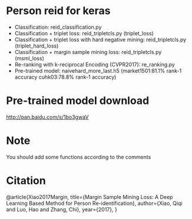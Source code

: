 #  Person reid for keras

- Classification: reid_classification.py
- Classification + triplet loss: reid_tripletcls.py (triplet_loss)
- Classification + triplet loss with hard negative mining: reid_tripletcls.py (triplet_hard_loss)
- Classification + margin sample mining loss: reid_tripletcls.py (msml_loss)
- Re-ranking with k-reciprocal Encoding (CVPR2017): re_ranking.py
- Pre-trained model: naivehard_more_last.h5 (market1501:81.1% rank-1 accuracy cuhk03:78.8% rank-1 accuracy)

# Pre-trained model download
http://pan.baidu.com/s/1bo3gwaV

# Note
You should add some functions according to the comments

# Citation
@article{Xiao2017Margin,
  title={Margin Sample Mining Loss: A Deep Learning Based Method for Person Re-identification},
  author={Xiao, Qiqi and Luo, Hao and Zhang, Chi},
  year={2017},
}
